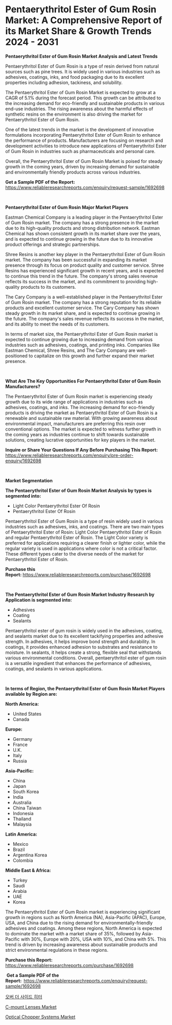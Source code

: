<p><h1>Pentaerythritol Ester of Gum Rosin Market: A Comprehensive Report of its Market Share & Growth Trends 2024 - 2031</h1></p><p><strong>Pentaerythritol Ester of Gum Rosin Market Analysis and Latest Trends</strong></p>
<p><p>Pentaerythritol Ester of Gum Rosin is a type of resin derived from natural sources such as pine trees. It is widely used in various industries such as adhesives, coatings, inks, and food packaging due to its excellent properties including adhesion, tackiness, and solubility.</p><p>The Pentaerythritol Ester of Gum Rosin Market is expected to grow at a CAGR of 5.1% during the forecast period. This growth can be attributed to the increasing demand for eco-friendly and sustainable products in various end-use industries. The rising awareness about the harmful effects of synthetic resins on the environment is also driving the market for Pentaerythritol Ester of Gum Rosin.</p><p>One of the latest trends in the market is the development of innovative formulations incorporating Pentaerythritol Ester of Gum Rosin to enhance the performance of products. Manufacturers are focusing on research and development activities to introduce new applications of Pentaerythritol Ester of Gum Rosin in industries such as pharmaceuticals and personal care.</p><p>Overall, the Pentaerythritol Ester of Gum Rosin Market is poised for steady growth in the coming years, driven by increasing demand for sustainable and environmentally friendly products across various industries.</p></p>
<p><strong>Get a Sample PDF of the Report:&nbsp;</strong> <a href="https://www.reliableresearchreports.com/enquiry/request-sample/1692698">https://www.reliableresearchreports.com/enquiry/request-sample/1692698</a></p>
<p>&nbsp;</p>
<p><strong>Pentaerythritol Ester of Gum Rosin Major Market Players</strong></p>
<p><p>Eastman Chemical Company is a leading player in the Pentaerythritol Ester of Gum Rosin market. The company has a strong presence in the market due to its high-quality products and strong distribution network. Eastman Chemical has shown consistent growth in its market share over the years, and is expected to continue growing in the future due to its innovative product offerings and strategic partnerships.</p><p>Shree Resins is another key player in the Pentaerythritol Ester of Gum Rosin market. The company has been successful in expanding its market presence through its focus on product quality and customer service. Shree Resins has experienced significant growth in recent years, and is expected to continue this trend in the future. The company's strong sales revenue reflects its success in the market, and its commitment to providing high-quality products to its customers.</p><p>The Cary Company is a well-established player in the Pentaerythritol Ester of Gum Rosin market. The company has a strong reputation for its reliable products and excellent customer service. The Cary Company has shown steady growth in its market share, and is expected to continue growing in the future. The company's sales revenue reflects its success in the market, and its ability to meet the needs of its customers.</p><p>In terms of market size, the Pentaerythritol Ester of Gum Rosin market is expected to continue growing due to increasing demand from various industries such as adhesives, coatings, and printing inks. Companies like Eastman Chemical, Shree Resins, and The Cary Company are well-positioned to capitalize on this growth and further expand their market presence.</p></p>
<p>&nbsp;</p>
<p><strong>What Are The Key Opportunities For Pentaerythritol Ester of Gum Rosin Manufacturers?</strong></p>
<p><p>The Pentaerythritol Ester of Gum Rosin market is experiencing steady growth due to its wide range of applications in industries such as adhesives, coatings, and inks. The increasing demand for eco-friendly products is driving the market as Pentaerythritol Ester of Gum Rosin is a renewable and sustainable raw material. With growing awareness about environmental impact, manufacturers are preferring this resin over conventional options. The market is expected to witness further growth in the coming years as industries continue to shift towards sustainable solutions, creating lucrative opportunities for key players in the market.</p></p>
<p><strong>Inquire or Share Your Questions If Any Before Purchasing This Report:</strong> <a href="https://www.reliableresearchreports.com/enquiry/pre-order-enquiry/1692698">https://www.reliableresearchreports.com/enquiry/pre-order-enquiry/1692698</a></p>
<p>&nbsp;</p>
<p><strong>Market Segmentation</strong></p>
<p><strong>The Pentaerythritol Ester of Gum Rosin Market Analysis by types is segmented into:</strong></p>
<p><ul><li>Light Color Pentaerythritol Ester Of Rosin</li><li>Pentaerythritol Ester Of Rosin</li></ul></p>
<p><p>Pentaerythritol Ester of Gum Rosin is a type of resin widely used in various industries such as adhesives, inks, and coatings. There are two main types of Pentaerythritol Ester of Rosin: Light Color Pentaerythritol Ester of Rosin and regular Pentaerythritol Ester of Rosin. The Light Color variety is preferred for applications requiring a clearer finish or lighter color, while the regular variety is used in applications where color is not a critical factor. These different types cater to the diverse needs of the market for Pentaerythritol Ester of Rosin.</p></p>
<p><strong>Purchase this Report:&nbsp;</strong><a href="https://www.reliableresearchreports.com/purchase/1692698">https://www.reliableresearchreports.com/purchase/1692698</a></p>
<p>&nbsp;</p>
<p><strong>The Pentaerythritol Ester of Gum Rosin Market Industry Research by Application is segmented into:</strong></p>
<p><ul><li>Adhesives</li><li>Coating</li><li>Sealants</li></ul></p>
<p><p>Pentaerythritol ester of gum rosin is widely used in the adhesives, coating, and sealants market due to its excellent tackifying properties and adhesive strength. In adhesives, it helps improve bond strength and durability. In coatings, it provides enhanced adhesion to substrates and resistance to moisture. In sealants, it helps create a strong, flexible seal that withstands various environmental conditions. Overall, pentaerythritol ester of gum rosin is a versatile ingredient that enhances the performance of adhesives, coatings, and sealants in various applications.</p></p>
<p>&nbsp;</p>
<p><strong>In terms of Region, the Pentaerythritol Ester of Gum Rosin Market Players available by Region are:</strong></p>
<p>
    <p> <strong> North America: </strong>
        <ul>
            <li>United States</li>
            <li>Canada</li>
        </ul>
        </p> 
    <p> <strong> Europe: </strong>
        <ul>
            <li>Germany</li>
            <li>France</li>
            <li>U.K.</li>
            <li>Italy</li>
            <li>Russia</li>
        </ul>
        </p> 
    <p> <strong> Asia-Pacific: </strong>
        <ul>
            <li>China</li>
            <li>Japan</li>
            <li>South Korea</li>
            <li>India</li>
            <li>Australia</li>
            <li>China Taiwan</li>
            <li>Indonesia</li>
            <li>Thailand</li>
            <li>Malaysia</li>
        </ul>
        </p> 
    <p> <strong> Latin America: </strong>
        <ul>
            <li>Mexico</li>
            <li>Brazil</li>
            <li>Argentina Korea</li>
            <li>Colombia</li>
        </ul>
        </p> 
    <p> <strong> Middle East & Africa: </strong>
        <ul>
            <li>Turkey</li>
            <li>Saudi</li>
            <li>Arabia</li>
            <li>UAE</li>
            <li>Korea</li>
        </ul>
    </p>
    </p>
<p><p>The Pentaerythritol Ester of Gum Rosin market is experiencing significant growth in regions such as North America (NA), Asia-Pacific (APAC), Europe, USA, and China due to the rising demand for environmentally-friendly adhesives and coatings. Among these regions, North America is expected to dominate the market with a market share of 35%, followed by Asia-Pacific with 30%, Europe with 20%, USA with 10%, and China with 5%. This trend is driven by increasing awareness about sustainable products and strict environmental regulations in these regions.</p></p>
<p><strong>Purchase this Report: </strong><a href="https://www.reliableresearchreports.com/purchase/1692698">https://www.reliableresearchreports.com/purchase/1692698</a></p>
<p>&nbsp;<strong>Get a Sample PDF of the Report:&nbsp;&nbsp;</strong><a href="https://www.reliableresearchreports.com/enquiry/request-sample/1692698">https://www.reliableresearchreports.com/enquiry/request-sample/1692698</a></p>
<p><strong></strong></p>
<p><p><a href="https://medium.com/@everettilkinson56562023/%ED%95%9C%EA%B5%AD%EC%96%B4%EB%A1%9C-%EB%B2%88%EC%97%AD-%EC%B8%A1%EB%A9%B4-%ED%9E%88%ED%84%B0-%EC%8B%9C%EC%9E%A5-%EC%A0%84%EB%A7%9D-%EC%82%B0%EC%97%85-%EA%B0%9C%EC%9A%94-%EB%B0%8F-%EC%98%88%EC%B8%A1-2024%EB%85%84%EB%B6%80%ED%84%B0-2031%EB%85%84%EA%B9%8C%EC%A7%80-8a10656cafd7">오버 더 사이드 히터</a></p><p><a href="https://view.publitas.com/reportprime-1/c-mount-lenses-market-size-growth-outlook-from-2023-to-2030-projecting-at-markets-trends-analysis-by-application-regional-outlook-and-revenue/">C-mount Lenses Market</a></p><p><a href="https://view.publitas.com/reportprime-1/optical-chopper-systems-market-research-report-the-key-to-successful-business-strategy-forecasted-for-period-from-2023-2030/">Optical Chopper Systems Market</a></p></p>